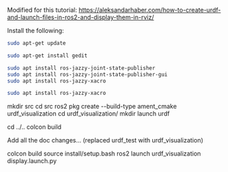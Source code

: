 Modified for this tutorial: https://aleksandarhaber.com/how-to-create-urdf-and-launch-files-in-ros2-and-display-them-in-rviz/

Install the following:
```bash
sudo apt-get update

sudo apt-get install gedit

sudo apt install ros-jazzy-joint-state-publisher
sudo apt install ros-jazzy-joint-state-publisher-gui
sudo apt install ros-jazzy-xacro

sudo apt install ros-jazzy-xacro
```

mkdir src
cd src
ros2 pkg create --build-type ament_cmake urdf_visualization
cd urdf_visualization/
mkdir launch urdf

cd ../..
colcon build

Add all the doc changes... (replaced urdf_test with urdf_visualization)


colcon build
source install/setup.bash
ros2 launch urdf_visualization display.launch.py